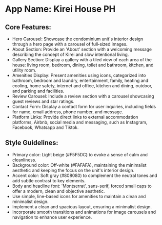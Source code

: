 # **App Name**: Kirei House PH

## Core Features:

- Hero Carousel: Showcase the condominium unit's interior design through a hero page with a carousel of full-sized images.
- About Section: Provide an 'About' section with a welcoming message describing the concept of Kirei and slow intentional living.
- Gallery Section: Display a gallery with a tiled view of each area of the house: living room, bedroom, dining, toilet and bathroom, kitchen, and utility room.
- Amenities Display: Present amenities using icons, categorized into bathroom, bedroom and laundry, entertainment, family, heating and cooling, home safety, internet and office, kitchen and dining, outdoor, and parking and facilities.
- Review Carousel: Include a review section with a carousel showcasing guest reviews and star ratings.
- Contact Form: Display a contact form for user inquiries, including fields for name, email address, phone number, and message.
- Platform Links: Provide direct links to external accommodation platforms, Airbnb, social media and messaging, such as Instagram, Facebook, Whatsapp and Tiktok.

## Style Guidelines:

- Primary color: Light beige (#F5F5DC) to evoke a sense of calm and cleanliness.
- Background color: Off-white (#FAFAFA), maintaining the minimalist aesthetic and keeping the focus on the unit's interior design.
- Accent color: Soft gray (#808080) to complement the neutral tones and add subtle contrast to key elements.
- Body and headline font: 'Montserrat', sans-serif, forced small caps to offer a modern, clean and objective aesthetic.
- Use simple, line-based icons for amenities to maintain a clean and minimalist design.
- Implement a clean and spacious layout, ensuring a minimalist design.
- Incorporate smooth transitions and animations for image carousels and navigation to enhance user experience.

